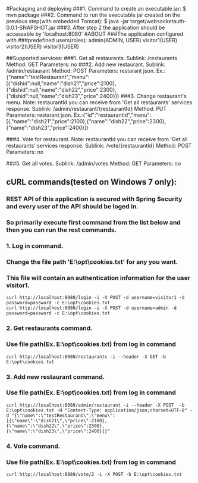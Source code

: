 #Packaging and deploying
###1. Command to create an executable jar:
$ mvn package
###2. Command to run the executable jar created on the previous step(with embedded Tomcat):
$ java -jar target/websocketauth-0.0.1-SNAPSHOT.jar
###3. After step 2 the application should be accessable by 'localhost:8080'
#ABOUT
###The application configured with
###predefined users(roles):
	admin(ADMIN, USER)
	visitor1(USER)
	visitor2(USER)
	visitor3(USER)

##Supported services:
###1. Get all restaurants.
	Sublink: /restaurants
	Method: GET
	Parameters: no
###2. Add new restaurant.
	Sublink: /admin/restaurant
	Method: POST
	Parameters: restarant json. Ex.:{"name":"testRestaurant","menu":[{"dishid":null,"name":"dish21","price":2100},{"dishid":null,"name":"dish22","price":2300},{"dishid":null,"name":"dish23","price":2400}]}
###3. Change restaurant's menu. Note: restaurantId you can receive from 'Get all restaurants' services response. 
	Sublink: /admin/restaurant/{restaurantId}
	Method: PUT
	Parameters: restarant json. Ex.:{"id":"restaurantId","menu":[{,"name":"dish21","price":2100},{"name":"dish22","price":2300},{"name":"dish23","price":2400}]}

###4. Vote for restaurant. Note: restaurantId you can receive from 'Get all restaurants' services response.
	Sublink: /vote/{restaurantId}
	Method: POST
	Parameters: no

###5. Get all votes.
	Sublink: /admin/votes
	Method: GET
	Parameters: no

## cURL commands(tested on Windows 7 only):
### REST API of this application is secured with Spring Security and every user of the API should be loged in.
### So primarily execute first command from the list below and then you can run the rest commands.
### 1. Log in command.
### Change the file path 'E:\opt\cookies.txt' for any you want.
### This file will contain an authentication information for the user visitor1.
	curl http://localhost:8080/login -i -X POST -d username=visitor1 -d password=password -c E:\opt\cookies.txt
	curl http://localhost:8080/login -i -X POST -d username=admin -d password=password -c E:\opt\cookies.txt

### 2. Get restaurants command.
### Use file path(Ex. E:\opt\cookies.txt) from log in command
	curl http://localhost:8080/restaurants -i --header -X GET -b E:\opt\cookies.txt

### 3. Add new restaurant command.
###  Use file path(Ex. E:\opt\cookies.txt) from log in command
	curl http://localhost:8080/admin/restaurant -i --header -X POST  -b E:\opt\cookies.txt -H "Content-Type: application/json;charset=UTF-8" -d "{\"name\":\"testRestaurant\",\"menu\":[{\"name\":\"dish21\",\"price\":2100},{\"name\":\"dish22\",\"price\":2300},{\"name\":\"dish23\",\"price\":2400}]}"

### 4. Vote command.
###  Use file path(Ex. E:\opt\cookies.txt) from log in command
	curl http://localhost:8080/vote/2 -i -X POST -b E:\opt\cookies.txt

